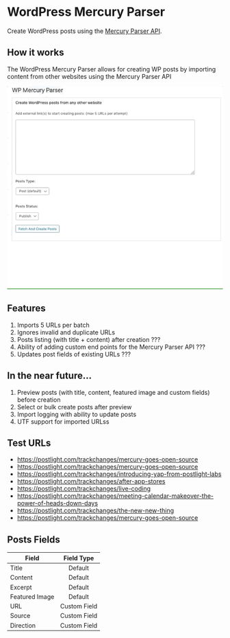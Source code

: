 # WordPress Mercury Parser
Create WordPress posts using the [Mercury Parser API](https://github.com/postlight/mercury-parser).

## How it works
The WordPress Mercury Parser allows for creating WP posts by importing content from other websites using the Mercury Parser API

![example](/demo.gif)

## Features
1. Imports 5 URLs per batch
2. Ignores invalid and duplicate URLs
3. Posts listing (with title + content) after creation ???
4. Ability of adding custom end points for the Mercury Parser API ???
5. Updates post fields of existing URLs ???

## In the near future...
1. Preview posts (with title, content, featured image and custom fields) before creation
2. Select or bulk create posts after preview
3. Import logging with ability to update posts
4. UTF support for imported URLss

## Test URLs
- https://postlight.com/trackchanges/mercury-goes-open-source
- https://postlight.com/trackchanges/mercury-goes-open-source
- https://postlight.com/trackchanges/introducing-yap-from-postlight-labs
- https://postlight.com/trackchanges/after-app-stores
- https://postlight.com/trackchanges/live-coding
- https://postlight.com/trackchanges/meeting-calendar-makeover-the-power-of-heads-down-days
- https://postlight.com/trackchanges/the-new-new-thing
- https://postlight.com/trackchanges/mercury-goes-open-source

## Posts Fields

| Field         | Field Type   
| ------------- |:-------------:|
| Title      | Default
| Content      | Default 
| Excerpt | Default
| Featured Image | Default
| URL | Custom Field
| Source | Custom Field
| Direction | Custom Field 
